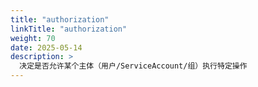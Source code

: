 ```yaml
---
title: "authorization"
linkTitle: "authorization"
weight: 70
date: 2025-05-14
description: >
  决定是否允许某个主体（用户/ServiceAccount/组）执行特定操作
---
```








